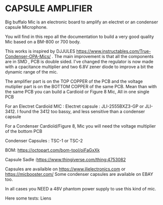 # CAPSULE AMPLIFIER
Big buffalo Mic is an electronic board to amplify an electret or an condenser capsule Microphone. 

You will find in this repo all the documentation to build a very good quality Mic based on a BM-800 or 700 body.

This works is inspired by DJJULES https://www.instructables.com/True-Condenser-OPA-Mics/ . The main improvement is that all the components are in SMD , PCB is double sided. I've changed the regulator is now made with a cpacitance multiplier and two 6.8V zener diode to improve a bit the dynamic range of the mic.

The amplifier part is on the TOP COPPER of the PCB and the voltage mutiplier part is on the BOTTOM COPPER of the same PCB.
Mean than with the same PCB you can build a Cardioid or Figure 8 Mic, All in one single PCB

For an Electret Cardioïd MIC :
Electret capsule : JLI-2555BXZ3-GP or JLI-3412. I found the 3412 too bassy, and less sensitive than a condenser capsule

For a Condenser Cardioïd/Figure 8, Mic you will need the voltage multiplier of the bottom PCB

Condenser Capsules : TSC-1 or TSC-2

BOM: https://octopart.com/bom-tool/oiFaGxXk

Capsule Sadle :https://www.thingiverse.com/thing:4753082

Capsules are availaible on https://www.jlielectronics.com or https://micbooster.com/
Some condenser capsules are available on EBAY too.

In all cases you NEED a 48V phantom power supply to use this kind of mic.

Here some tests: Liens







